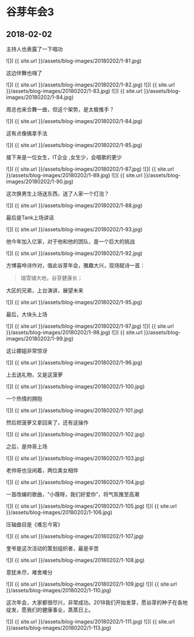 谷芽年会3
====================

2018-02-02
------------------------

主持人也表露了一下唱功

![]( {{ site.url }}/assets/blog-images/20180202/1-81.jpg)

这边伴舞也嗨了

![]( {{ site.url }}/assets/blog-images/20180202/1-82.jpg)
![]( {{ site.url }}/assets/blog-images/20180202/1-83.jpg)
![]( {{ site.url }}/assets/blog-images/20180202/1-84.jpg)

周总也来合舞一曲，但这个架势，是太极推手？

![]( {{ site.url }}/assets/blog-images/20180202/1-84.jpg)

这有点像擒拿手法

![]( {{ site.url }}/assets/blog-images/20180202/1-85.jpg)

接下来是一位女生，IT企业 ,女生少，会唱歌的更少

![]( {{ site.url }}/assets/blog-images/20180202/1-87.jpg)
![]( {{ site.url }}/assets/blog-images/20180202/1-89.jpg)
![]( {{ site.url }}/assets/blog-images/20180202/1-90.jpg)

这次换男生上场送东西，送了人家一个灯泡？

![]( {{ site.url }}/assets/blog-images/20180202/1-88.jpg)

最后是Tank上场讲话

![]( {{ site.url }}/assets/blog-images/20180202/1-93.jpg)

他今年加入亿家，对于他和他的团队，是一个巨大的挑战

![]( {{ site.url }}/assets/blog-images/20180202/1-92.jpg)

方博喜呤诗作对，值此谷芽年会，雅趣大兴，现场赋诗一首：

>瑞雪铺大地，谷芽健康长；

大区的兄弟，上台演讲，展望未来

![]( {{ site.url }}/assets/blog-images/20180202/1-95.jpg)

最后，大块头上场

![]( {{ site.url }}/assets/blog-images/20180202/1-97.jpg)
![]( {{ site.url }}/assets/blog-images/20180202/1-98.jpg)
![]( {{ site.url }}/assets/blog-images/20180202/1-99.jpg)

这让娜姐非常惊讶

![]( {{ site.url }}/assets/blog-images/20180202/1-96.jpg)

上去送礼物，又是这菠萝

![]( {{ site.url }}/assets/blog-images/20180202/1-100.jpg)

一个热情的拥抱

![]( {{ site.url }}/assets/blog-images/20180202/1-101.jpg)

然后把菠萝又拿回来了，还有这操作

![]( {{ site.url }}/assets/blog-images/20180202/1-102.jpg)

之后，是帅哥上场

![]( {{ site.url }}/assets/blog-images/20180202/1-103.jpg)

老帅哥也没闲着，两位美女相伴

![]( {{ site.url }}/assets/blog-images/20180202/1-104.jpg)

一首改编的歌曲，“小薇呀，我们好爱你”，将气氛推至高潮

![]( {{ site.url }}/assets/blog-images/20180202/1-105.jpg)
![]( {{ site.url }}/assets/blog-images/20180202/1-106.jpg)

压轴曲目是《难忘今宵》

![]( {{ site.url }}/assets/blog-images/20180202/1-107.jpg)

奎爷是这次活动的策划组织者，最是辛苦

![]( {{ site.url }}/assets/blog-images/20180202/1-108.jpg)

意犹未尽，难舍难分

![]( {{ site.url }}/assets/blog-images/20180202/1-109.jpg)
![]( {{ site.url }}/assets/blog-images/20180202/1-110.jpg)

这次年会，大家都很尽兴，非常成功。2018我们开始发芽，愿谷芽的种子在各地绽发，愿我们的健康事业，蒸蒸日上。

![]( {{ site.url }}/assets/blog-images/20180202/1-111.jpg)
![]( {{ site.url }}/assets/blog-images/20180202/1-113.jpg)
